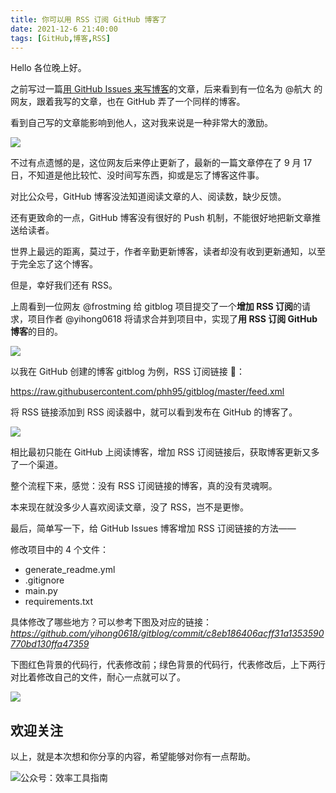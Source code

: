 ```yaml
---
title: 你可以用 RSS 订阅 GitHub 博客了                  
date: 2021-12-6 21:40:00               
tags: [GitHub,博客,RSS]                                                                              
---
```


Hello 各位晚上好。   

之前写过一篇[用 GitHub Issues 来写博客](https://mp.weixin.qq.com/s?__biz=MzAxMjY0NTY5OA==&mid=2649917076&idx=1&sn=d20090e8fc66cd31cd93e0b978d071a6&chksm=83a882b9b4df0bafae78793b2e0b541e6fb4c5c122d8f0b315c8a24e06ad18c6ea755bf96139&token=730756799&lang=zh_CN#rd)的文章，后来看到有一位名为 @航大 的网友，跟着我写的文章，也在 GitHub 弄了一个同样的博客。   

看到自己写的文章能影响到他人，这对我来说是一种非常大的激励。   

![](https://article-picbed-1302715071.cos.ap-guangzhou.myqcloud.com/2021/12/06/16387948080498.jpg)

不过有点遗憾的是，这位网友后来停止更新了，最新的一篇文章停在了 9 月 17 日，不知道是他比较忙、没时间写东西，抑或是忘了博客这件事。    

对比公众号，GitHub 博客没法知道阅读文章的人、阅读数，缺少反馈。   

还有更致命的一点，GitHub 博客没有很好的 Push 机制，不能很好地把新文章推送给读者。  

世界上最远的距离，莫过于，作者辛勤更新博客，读者却没有收到更新通知，以至于完全忘了这个博客。    

但是，幸好我们还有 RSS。    

上周看到一位网友 @frostming 给 gitblog 项目提交了一个**增加 RSS 订阅**的请求，项目作者 @yihong0618 将请求合并到项目中，实现了**用 RSS 订阅 GitHub 博客**的目的。   

![](https://article-picbed-1302715071.cos.ap-guangzhou.myqcloud.com/2021/12/06/16387959181623.jpg)

以我在 GitHub 创建的博客 gitblog 为例，RSS 订阅链接 🔗：   

https://raw.githubusercontent.com/phh95/gitblog/master/feed.xml       

将 RSS 链接添加到 RSS 阅读器中，就可以看到发布在 GitHub 的博客了。      

![](https://article-picbed-1302715071.cos.ap-guangzhou.myqcloud.com/2021/12/06/16387963248007.jpg)

相比最初只能在 GitHub 上阅读博客，增加 RSS 订阅链接后，获取博客更新又多了一个渠道。   

整个流程下来，感觉：没有 RSS 订阅链接的博客，真的没有灵魂啊。     

本来现在就没多少人喜欢阅读文章，没了 RSS，岂不是更惨。     

最后，简单写一下，给 GitHub Issues 博客增加 RSS 订阅链接的方法—— 

修改项目中的 4 个文件：   

* generate_readme.yml   
* .gitignore
* main.py   
* requirements.txt     

具体修改了哪些地方？可以参考下图及对应的链接：
*https://github.com/yihong0618/gitblog/commit/c8eb186406acff31a1353590770bd130ffa47359*    

下图红色背景的代码行，代表修改前；绿色背景的代码行，代表修改后，上下两行对比着修改自己的文件，耐心一点就可以了。      

![](https://article-picbed-1302715071.cos.ap-guangzhou.myqcloud.com/2021/12/06/16387966420177.jpg)

## 欢迎关注     

以上，就是本次想和你分享的内容，希望能够对你有一点帮助。     

![公众号：效率工具指南](https://article-picbed-1302715071.cos.ap-guangzhou.myqcloud.com/2021/05/28/gong-zhong-hao-wei-bu-er-wei-ma-dailogo.png)          





 

